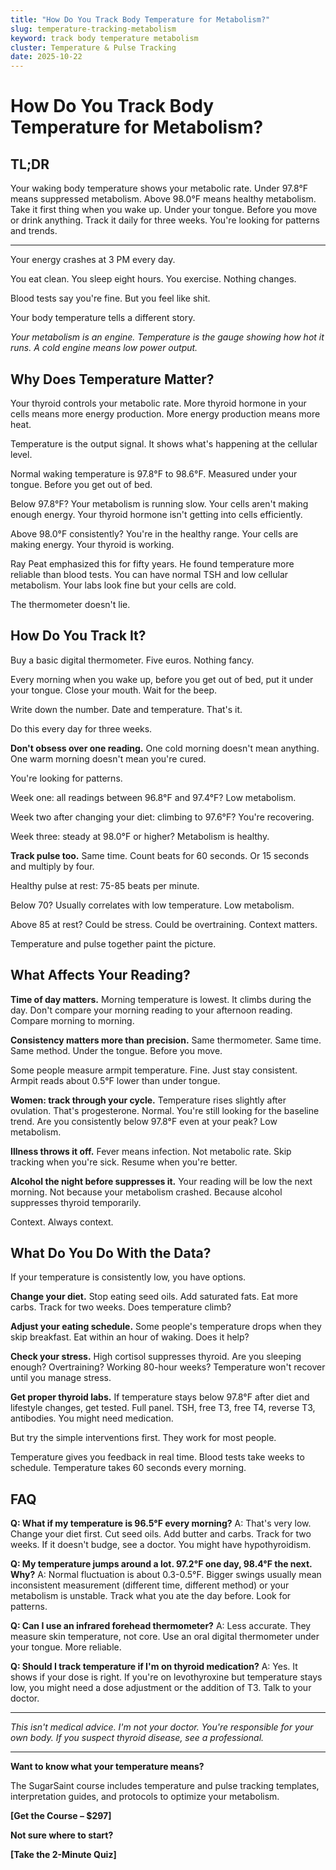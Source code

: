 ```yaml
---
title: "How Do You Track Body Temperature for Metabolism?"
slug: temperature-tracking-metabolism
keyword: track body temperature metabolism
cluster: Temperature & Pulse Tracking
date: 2025-10-22
---
```


# How Do You Track Body Temperature for Metabolism?

## TL;DR

Your waking body temperature shows your metabolic rate. Under 97.8°F means suppressed metabolism. Above 98.0°F means healthy metabolism. Take it first thing when you wake up. Under your tongue. Before you move or drink anything. Track it daily for three weeks. You're looking for patterns and trends.

---

Your energy crashes at 3 PM every day.

You eat clean. You sleep eight hours. You exercise. Nothing changes.

Blood tests say you're fine. But you feel like shit.

Your body temperature tells a different story.

*Your metabolism is an engine. Temperature is the gauge showing how hot it runs. A cold engine means low power output.*

## Why Does Temperature Matter?

Your thyroid controls your metabolic rate. More thyroid hormone in your cells means more energy production. More energy production means more heat.

Temperature is the output signal. It shows what's happening at the cellular level.

Normal waking temperature is 97.8°F to 98.6°F. Measured under your tongue. Before you get out of bed.

Below 97.8°F? Your metabolism is running slow. Your cells aren't making enough energy. Your thyroid hormone isn't getting into cells efficiently.

Above 98.0°F consistently? You're in the healthy range. Your cells are making energy. Your thyroid is working.

Ray Peat emphasized this for fifty years. He found temperature more reliable than blood tests. You can have normal TSH and low cellular metabolism. Your labs look fine but your cells are cold.

The thermometer doesn't lie.

## How Do You Track It?

Buy a basic digital thermometer. Five euros. Nothing fancy.

Every morning when you wake up, before you get out of bed, put it under your tongue. Close your mouth. Wait for the beep.

Write down the number. Date and temperature. That's it.

Do this every day for three weeks.

**Don't obsess over one reading.** One cold morning doesn't mean anything. One warm morning doesn't mean you're cured.

You're looking for patterns.

Week one: all readings between 96.8°F and 97.4°F? Low metabolism.

Week two after changing your diet: climbing to 97.6°F? You're recovering.

Week three: steady at 98.0°F or higher? Metabolism is healthy.

**Track pulse too.** Same time. Count beats for 60 seconds. Or 15 seconds and multiply by four.

Healthy pulse at rest: 75-85 beats per minute.

Below 70? Usually correlates with low temperature. Low metabolism.

Above 85 at rest? Could be stress. Could be overtraining. Context matters.

Temperature and pulse together paint the picture.

## What Affects Your Reading?

**Time of day matters.** Morning temperature is lowest. It climbs during the day. Don't compare your morning reading to your afternoon reading. Compare morning to morning.

**Consistency matters more than precision.** Same thermometer. Same time. Same method. Under the tongue. Before you move.

Some people measure armpit temperature. Fine. Just stay consistent. Armpit reads about 0.5°F lower than under tongue.

**Women: track through your cycle.** Temperature rises slightly after ovulation. That's progesterone. Normal. You're still looking for the baseline trend. Are you consistently below 97.8°F even at your peak? Low metabolism.

**Illness throws it off.** Fever means infection. Not metabolic rate. Skip tracking when you're sick. Resume when you're better.

**Alcohol the night before suppresses it.** Your reading will be low the next morning. Not because your metabolism crashed. Because alcohol suppresses thyroid temporarily.

Context. Always context.

## What Do You Do With the Data?

If your temperature is consistently low, you have options.

**Change your diet.** Stop eating seed oils. Add saturated fats. Eat more carbs. Track for two weeks. Does temperature climb?

**Adjust your eating schedule.** Some people's temperature drops when they skip breakfast. Eat within an hour of waking. Does it help?

**Check your stress.** High cortisol suppresses thyroid. Are you sleeping enough? Overtraining? Working 80-hour weeks? Temperature won't recover until you manage stress.

**Get proper thyroid labs.** If temperature stays below 97.8°F after diet and lifestyle changes, get tested. Full panel. TSH, free T3, free T4, reverse T3, antibodies. You might need medication.

But try the simple interventions first. They work for most people.

Temperature gives you feedback in real time. Blood tests take weeks to schedule. Temperature takes 60 seconds every morning.

## FAQ

**Q: What if my temperature is 96.5°F every morning?**
A: That's very low. Change your diet first. Cut seed oils. Add butter and carbs. Track for two weeks. If it doesn't budge, see a doctor. You might have hypothyroidism.

**Q: My temperature jumps around a lot. 97.2°F one day, 98.4°F the next. Why?**
A: Normal fluctuation is about 0.3-0.5°F. Bigger swings usually mean inconsistent measurement (different time, different method) or your metabolism is unstable. Track what you ate the day before. Look for patterns.

**Q: Can I use an infrared forehead thermometer?**
A: Less accurate. They measure skin temperature, not core. Use an oral digital thermometer under your tongue. More reliable.

**Q: Should I track temperature if I'm on thyroid medication?**
A: Yes. It shows if your dose is right. If you're on levothyroxine but temperature stays low, you might need a dose adjustment or the addition of T3. Talk to your doctor.

---

*This isn't medical advice. I'm not your doctor. You're responsible for your own body. If you suspect thyroid disease, see a professional.*

---

**Want to know what your temperature means?**

The SugarSaint course includes temperature and pulse tracking templates, interpretation guides, and protocols to optimize your metabolism.

**[Get the Course – $297]**

**Not sure where to start?**

**[Take the 2-Minute Quiz]**
